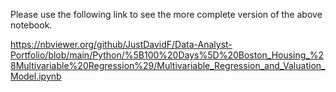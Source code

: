 Please use the following link to see the more complete version of the above notebook.

https://nbviewer.org/github/JustDavidF/Data-Analyst-Portfolio/blob/main/Python/%5B100%20Days%5D%20Boston_Housing_%28Multivariable%20Regression%29/Multivariable_Regression_and_Valuation_Model.ipynb
